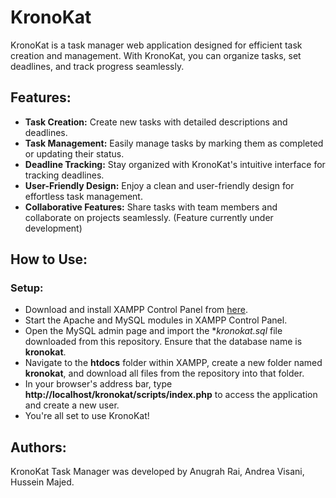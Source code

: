 # KronoKat

KronoKat is a task manager web application designed for efficient task creation and management. With KronoKat, you can organize tasks, set deadlines, and track progress seamlessly.

## Features:

- **Task Creation:** Create new tasks with detailed descriptions and deadlines.
- **Task Management:** Easily manage tasks by marking them as completed or updating their status.
- **Deadline Tracking:** Stay organized with KronoKat's intuitive interface for tracking deadlines.
- **User-Friendly Design:** Enjoy a clean and user-friendly design for effortless task management.
- **Collaborative Features:** Share tasks with team members and collaborate on projects seamlessly. (Feature currently under development)

## How to Use:
### Setup:
- Download and install XAMPP Control Panel from [here](https://www.apachefriends.org/download.html).
- Start the Apache and MySQL modules in XAMPP Control Panel.
- Open the MySQL admin page and import the **kronokat.sql* file downloaded from this repository. Ensure that the database name is **kronokat**.
- Navigate to the **htdocs** folder within XAMPP, create a new folder named **kronokat**, and download all files from the repository into that folder.
- In your browser's address bar, type **http://localhost/kronokat/scripts/index.php** to access the application and create a new user.
- You're all set to use KronoKat!

## Authors:
KronoKat Task Manager was developed by Anugrah Rai, Andrea Visani, Hussein Majed.
